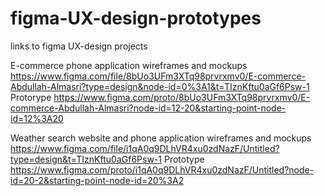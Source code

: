 # figma-UX-design-prototypes
links to figma UX-design projects

E-commerce phone application wireframes and mockups
https://www.figma.com/file/8bUo3UFm3XTq98prvrxmv0/E-commerce-Abdullah-Almasri?type=design&node-id=0%3A1&t=TIznKftu0aGf6Psw-1
Protorype
https://www.figma.com/proto/8bUo3UFm3XTq98prvrxmv0/E-commerce-Abdullah-Almasri?node-id=12-20&starting-point-node-id=12%3A20

Weather search website and phone application wireframes and mockups
https://www.figma.com/file/i1qA0q9DLhVR4xu0zdNazF/Untitled?type=design&t=TIznKftu0aGf6Psw-1
Prototype
https://www.figma.com/proto/i1qA0q9DLhVR4xu0zdNazF/Untitled?node-id=20-2&starting-point-node-id=20%3A2
